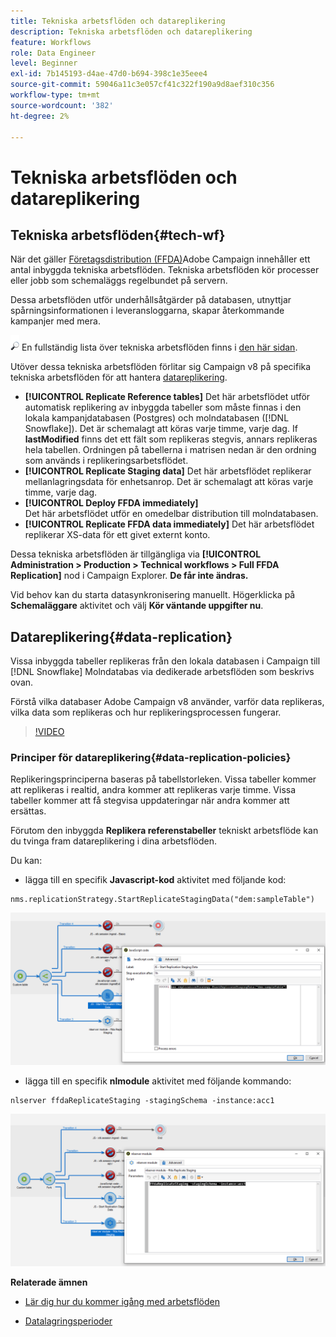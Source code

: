 ```yaml
---
title: Tekniska arbetsflöden och datareplikering
description: Tekniska arbetsflöden och datareplikering
feature: Workflows
role: Data Engineer
level: Beginner
exl-id: 7b145193-d4ae-47d0-b694-398c1e35eee4
source-git-commit: 59046a11c3e057cf41c322f190a9d8aef310c356
workflow-type: tm+mt
source-wordcount: '382'
ht-degree: 2%

---
```


# Tekniska arbetsflöden och datareplikering

## Tekniska arbetsflöden{#tech-wf}

När det gäller [Företagsdistribution (FFDA)](enterprise-deployment.md)Adobe Campaign innehåller ett antal inbyggda tekniska arbetsflöden. Tekniska arbetsflöden kör processer eller jobb som schemaläggs regelbundet på servern.

Dessa arbetsflöden utför underhållsåtgärder på databasen, utnyttjar spårningsinformationen i leveransloggarna, skapar återkommande kampanjer med mera.

![](../assets/do-not-localize/glass.png) En fullständig lista över tekniska arbetsflöden finns i [den här sidan](https://experienceleague.adobe.com/docs/campaign/automation/workflows/introduction/wf-type/technical-workflows.html).

Utöver dessa tekniska arbetsflöden förlitar sig Campaign v8 på specifika tekniska arbetsflöden för att hantera [datareplikering](#data-replication).

* **[!UICONTROL Replicate Reference tables]**
Det här arbetsflödet utför automatisk replikering av inbyggda tabeller som måste finnas i den lokala kampanjdatabasen (Postgres) och molndatabasen ([!DNL Snowflake]). Det är schemalagt att köras varje timme, varje dag. If **lastModified** finns det ett fält som replikeras stegvis, annars replikeras hela tabellen. Ordningen på tabellerna i matrisen nedan är den ordning som används i replikeringsarbetsflödet.
* **[!UICONTROL Replicate Staging data]**
Det här arbetsflödet replikerar mellanlagringsdata för enhetsanrop. Det är schemalagt att köras varje timme, varje dag.
* **[!UICONTROL Deploy FFDA immediately]**\
   Det här arbetsflödet utför en omedelbar distribution till molndatabasen.
* **[!UICONTROL Replicate FFDA data immediately]**
Det här arbetsflödet replikerar XS-data för ett givet externt konto.

Dessa tekniska arbetsflöden är tillgängliga via **[!UICONTROL Administration > Production > Technical workflows > Full FFDA Replication]** nod i Campaign Explorer. **De får inte ändras.**

Vid behov kan du starta datasynkronisering manuellt. Högerklicka på **Schemaläggare** aktivitet och välj **Kör väntande uppgifter nu**.

## Datareplikering{#data-replication}

Vissa inbyggda tabeller replikeras från den lokala databasen i Campaign till [!DNL Snowflake] Molndatabas via dedikerade arbetsflöden som beskrivs ovan.

Förstå vilka databaser Adobe Campaign v8 använder, varför data replikeras, vilka data som replikeras och hur replikeringsprocessen fungerar.

>[!VIDEO](https://video.tv.adobe.com/v/334460?quality=12)


### Principer för datareplikering{#data-replication-policies}

Replikeringsprinciperna baseras på tabellstorleken. Vissa tabeller kommer att replikeras i realtid, andra kommer att replikeras varje timme. Vissa tabeller kommer att få stegvisa uppdateringar när andra kommer att ersättas.

Förutom den inbyggda **Replikera referenstabeller** tekniskt arbetsflöde kan du tvinga fram datareplikering i dina arbetsflöden.

Du kan:

* lägga till en specifik **Javascript-kod** aktivitet med följande kod:

```
nms.replicationStrategy.StartReplicateStagingData("dem:sampleTable")
```

![](assets/jscode.png)


* lägga till en specifik **nlmodule** aktivitet med följande kommando:

```
nlserver ffdaReplicateStaging -stagingSchema -instance:acc1
```

![](assets/nlmodule.png)


**Relaterade ämnen**

* [Lär dig hur du kommer igång med arbetsflöden](https://experienceleague.adobe.com/docs/campaign/automation/workflows/introduction/about-workflows.html)

* [Datalagringsperioder](../dev/datamodel-best-practices.md#data-retention)
